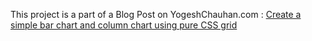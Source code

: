 This project is a part of a Blog Post on YogeshChauhan.com : <a href="https://yogeshchauhan.com/create-a-simple-bar-chart-and-column-chart-using-pure-css-grid/" target="_blank">Create a simple bar chart and column chart using pure CSS grid</a>
